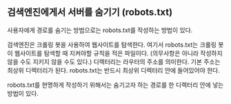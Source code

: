 ## 검색엔진에게서 서버를 숨기기 (robots.txt)

사용자에게 경로를 숨기는 방법으로는 robots.txt를 작성하는 방법이 있다.

검색엔진은 크롤링 봇을 사용하여 웹사이트를 탐색한다.
여기서 robots.txt는 크롤링 봇이 웹사이트를 탐색할 때 지켜야할 규칙을 적은 파일이다. (의무사항은 아니라 작성하지 않을 수도 지키지 않을 수도 있다.)
디렉터리는 라우터의 주소를 의미한다. 기본 주소는 최상위 디렉터리가 된다.
robots.txt는 반드시 최상위 디렉터리 안에 들어있어야 한다.

robots.txt를 현명하게 작성하기 위해서는 숨기고자 하는 경로를 한 디렉터리 안에 넣는 방법이 있다.

